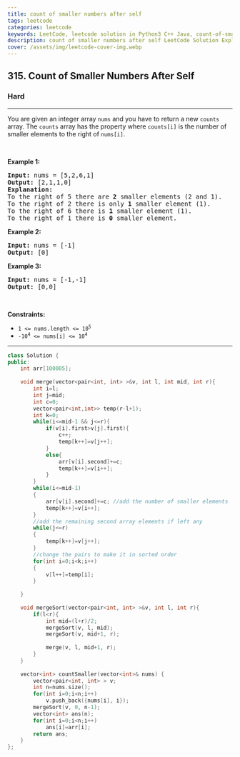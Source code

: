 ```yaml
---
title: count of smaller numbers after self
tags: leetcode
categories: leetcode
keywords: LeetCode, leetcode solution in Python3 C++ Java, count-of-smaller-numbers-after-self solution
description: count of smaller numbers after self LeetCode Solution Explained
cover: /assets/img/leetcode-cover-img.webp
---
```



<h2>315. Count of Smaller Numbers After Self</h2><h3>Hard</h3><hr><div><p>You are given an integer array <code>nums</code> and you have to return a new <code>counts</code> array. The <code>counts</code> array has the property where <code>counts[i]</code> is the number of smaller elements to the right of <code>nums[i]</code>.</p>

<p>&nbsp;</p>
<p><strong>Example 1:</strong></p>

<pre><strong>Input:</strong> nums = [5,2,6,1]
<strong>Output:</strong> [2,1,1,0]
<strong>Explanation:</strong>
To the right of 5 there are <b>2</b> smaller elements (2 and 1).
To the right of 2 there is only <b>1</b> smaller element (1).
To the right of 6 there is <b>1</b> smaller element (1).
To the right of 1 there is <b>0</b> smaller element.
</pre>

<p><strong>Example 2:</strong></p>

<pre><strong>Input:</strong> nums = [-1]
<strong>Output:</strong> [0]
</pre>

<p><strong>Example 3:</strong></p>

<pre><strong>Input:</strong> nums = [-1,-1]
<strong>Output:</strong> [0,0]
</pre>

<p>&nbsp;</p>
<p><strong>Constraints:</strong></p>

<ul>
	<li><code>1 &lt;= nums.length &lt;= 10<sup>5</sup></code></li>
	<li><code>-10<sup>4</sup> &lt;= nums[i] &lt;= 10<sup>4</sup></code></li>
</ul>
</div>

---




```cpp
class Solution {
public:
    int arr[100005];
    
    void merge(vector<pair<int, int> >&v, int l, int mid, int r){
        int i=l;
        int j=mid;
        int c=0;
        vector<pair<int,int>> temp(r-l+1);
        int k=0;
        while(i<=mid-1 && j<=r){
            if(v[i].first>v[j].first){
                c++;
                temp[k++]=v[j++];
            }
            else{
                arr[v[i].second]+=c;
                temp[k++]=v[i++];
            }
        }
        while(i<=mid-1)
        {
            arr[v[i].second]+=c; //add the number of smaller elements
            temp[k++]=v[i++]; 
        }
        //add the remaining second array elements if left any
        while(j<=r)
        {
            temp[k++]=v[j++];
        }
        //change the pairs to make it in sorted order 
        for(int i=0;i<k;i++)
        {
            v[l++]=temp[i];
        }
        
    }
    
    void mergeSort(vector<pair<int, int> >&v, int l, int r){
        if(l<r){
            int mid=(l+r)/2;
            mergeSort(v, l, mid);
            mergeSort(v, mid+1, r);
            
            merge(v, l, mid+1, r);
        }
    }
    
    vector<int> countSmaller(vector<int>& nums) {
        vector<pair<int, int> > v;
        int n=nums.size();
        for(int i=0;i<n;i++)
            v.push_back({nums[i], i});
        mergeSort(v, 0, n-1);
        vector<int> ans(n);
        for(int i=0;i<n;i++)
            ans[i]=arr[i];
        return ans;
    }
};
```
